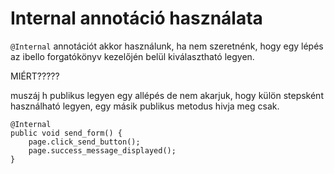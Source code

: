 # Internal annotáció használata

`@Internal` annotációt akkor használunk, ha nem szeretnénk, hogy egy lépés az ibello forgatókönyv kezelőjén belül kiválasztható legyen. 

MIÉRT?????

muszáj h publikus legyen egy allépés de nem akarjuk, hogy külön stepsként használható legyen, egy másik publikus metodus hivja meg csak.

```
@Internal
public void send_form() {
    page.click_send_button();
    page.success_message_displayed();
}
```
